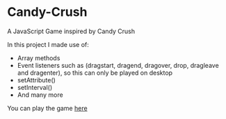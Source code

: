 # Candy-Crush
A JavaScript Game inspired by Candy Crush

In this project I made use of: 
+ Array methods 
+ Event listeners such as (dragstart, dragend, dragover, drop, dragleave and dragenter), so this can only be played on desktop
+ setAttribute()
+ setInterval()
+ And many more

You can play the game [here](https://onanuviie.github.io/Candy-Crush/)
